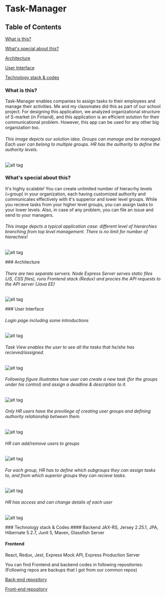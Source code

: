 # Task-Manager

## Table of Contents
[What is this?](#whatisthis) 

[What's special about this?](#special) 

[Architecture](#Architecture)  

[User Interface](#look) 

[Technology stack & codes](#stack)


### What is this?
<a name="whatisthis"/>
Task-Manager enables companies to assign tasks to their employees and manage their activities. 
Me and my classmates did this as part of our school project. For designing this application, we analyzed organizational structure of S-market (in Finland), and this application is an efficient solution for their communicational problem. However, this app can be used for any other big organization too. 

###### This image depicts our solution idea. Groups can manage and be managed. Each user can belong to multiple groups. HR has the authority to define the authority levels.
![alt tag](https://github.com/anderson-martin/Task-Manager/blob/master/pictures/eight.jpg)


### What's special about this?
<a name="special"/>
It's highly scalable! You can create unlimited number of hieracrhy levels (=group) in your organization, each having customized authority and communicates effectively with it's supperior and lower level groups. While you recieve tasks from your higher level groups, you can assign tasks to your lower levels. Also, in case of any problem, you can file an issue and send to your managers.

###### This image depcts a typical application case: different level of hierarchies branching from top level management. There is no limit for number of hierachies!
![alt tag](https://github.com/anderson-martin/Task-Manager/blob/master/pictures/nine.jpg)

<a name="Architecture"/>
### Architecture

###### There are two separate servers. Node Express Server serves static files (JS, CSS files), runs Frontend stack (Redux) and procies the API requests to the API server (Java EE)
![alt tag](https://github.com/anderson-martin/Task-Manager/blob/master/pictures/ten.jpg)

<a name="look"/>
### User Interface

###### Login page including some introductions
![alt tag](https://github.com/anderson-martin/Task-Manager/blob/master/pictures/one.png)


###### Task View enables the user to see all the tasks that he/she has recieved/assigned. 
![alt tag](https://github.com/anderson-martin/Task-Manager/blob/master/pictures/two.jpg)


###### Following figure illustrates how user can create a new task (for the groups under his control) and assign a deadline & description to it.
![alt tag](https://github.com/anderson-martin/Task-Manager/blob/master/pictures/three.jpg)


###### Only HR users have the previliege of creating user groups and defining authority relationship between them.
![alt tag](https://github.com/anderson-martin/Task-Manager/blob/master/pictures/four.jpg)


###### HR can add/remove users to groups
![alt tag](https://github.com/anderson-martin/Task-Manager/blob/master/pictures/five.jpg)


###### For each group, HR has to define which subgroups they can assign tasks to, and from which superior groups they can recieve tasks.
![alt tag](https://github.com/anderson-martin/Task-Manager/blob/master/pictures/six.jpg)


###### HR has access and can change details of each user
![alt tag](https://github.com/anderson-martin/Task-Manager/blob/master/pictures/seven.jpg)

<a name="stack"/>
### Technology stack & Codes
#### Backend
JAX-RS, Jersey 2.25.1, JPA, Hibernate 5.2.7, Junit 5, Maven, Glassfish Server

#### Frontend
React, Redux, Jest, Express Mock API, Express Production Server

You can find Frontend and backend codes in following repositories:
(Following repos are backups that I got from our common repos)

[Back-end repository](https://github.com/anderson-martin/TaskManager-Backend)

[Front-end repository](https://github.com/anderson-martin/TaskManager-FrontEnd)










